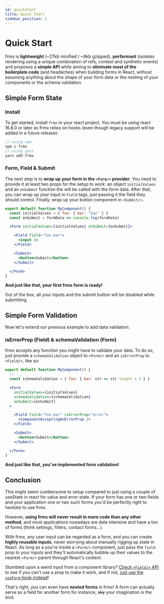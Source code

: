 ```yaml
---
id: quickstart
title: Quick Start
sidebar_position: 2
---
```


# Quick Start

frmx is **lightweight** (~27kb minified / ~9kb gzipped), **performant** (isolates rendering using a unique combination of refs, context and synthetic events) and proposes a **simple API** while aiming to **eliminate most of the boilerplate code** (and headaches) when building forms in React, without assuming anything about the shape of your form data or the nesting of your components or the schema validation.

## Simple Form State

### Install

To get started, install `frmx` in your react project. You must be using react 16.8.0 or later as frmx relies on hooks (even though legacy support will be added in a future release):

```js
// using npm
npm i frmx
// using yarn
yarn add frmx
```

### Form, Field & Submit

The next step is to **wrap up your form in the `<Form/>` provider**. You need to provide it at least two props for the setup to work: an object `initialValues` and an `onSubmit` function the will be called with the form data. After that, you can wrap up your input in `Field` tags, just passing it the field they should control. Finally, wrap up your button component in `<Submit/>`.

```jsx
export default function MyComponent() {
  const initialValues = { foo: { bar: "baz" } }
  const onSubmit = formData => console.log(formData)

  <Form initialValues={initialValues} onSubmit={onSubmit}>

    <Field field="foo.bar">
      <input />
    </Field>

    <Submit>
      <button>Submit</button>
    </Submit>

  </Form>
}
```
**And just like that, your first frmx form is ready!**

Out of the box, all your inputs and the submit button will be disabled while submitting.

## Simple Form Validation

Now let's extend our previous example to add data validation.

### isErrorProp (Field) & schemaValidation (Form)

frmx accepts any function you might have to validate your data. To do so, just provide a `schemaValidation` object to `<Form/>` and an `isErrorProp` to `<Field/>`, like so:

```jsx {3,7,11}
export default function MyComponent() {
  // ...
  const schemaValidation = { foo: { bar: str => str.length > 3 } }

  <Form
    initialValues={initialValues}
    schemaValidation={schemaValidation}
    onSubmit={onSubmit}
  >

    <Field field="foo.bar" isErrorProp="error">
      <ComponentAcceptingAnErrorProp />
    </Field>

    <Submit>
      <button>Submit</button>
    </Submit>

  </Form>
}
```
**And just like that, you've implemented form validation!**

## Conclusion

This might seem cumbersome to setup compared to just using a couple of useState in react for value and error state. If your form has one or two fields and your application one or two such forms you'd be perfectly right to hesitate to use frmx.

However, **using frmx will never result in more code than any other method**, and most applications nowadays are data intensive and have a ton of forms (think settings, filters, contact forms...).

With frmx, any user input can be regarded as a form, and you can create **highly reusable inputs**, never worrying about manually rigging up state in React. As long as a you're inside a `<Form/>` component, just pass the `field` prop to your inputs and they'll automatically bubble up their values to the nearest `<Form/>` parent through React's context.

Stumbled upon a weird input from a component library? [Check `<Field/>` API](https://www.frmx.io/docs/api/fldx) to see if you can't use a prop to make it work, and if not, [just use the `useForm` hook instead](https://www.frmx.io/docs/api/usefrmx)!

That's right, you can even have **nested forms** in frmx! A form can actually serve as a field for another form for instance, ~~sky~~ your imagination is the limit.
